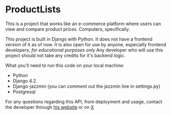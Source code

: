 # ProductLists
This is a project that works like an e-commerce platform where users can view and compare product prices. Computers, specifically.

This project is built in Django with Python. It does not have a frontend version of it as of now.
It is also open for use by anyone, especially frontend developers, *for educational purposes only*
Any developer who will use this project should not take any credits for it's backend logic. 


What you'll need to run this code on your local machine:
- Python 
- Django 4.2
- Django-jazzmin (you can comment out the jazzmin line in settings.py)
- Postgresql


For any questions regarding this API, from deployment and usage,
contact the developer through [his website](https://brianmwangi.pythonanywhere.com) or on [X](https://x.com/brianmwangi\_)
